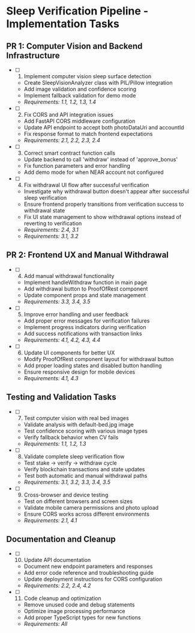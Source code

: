 # Sleep Verification Pipeline - Implementation Tasks

## PR 1: Computer Vision and Backend Infrastructure

- [ ] 1. Implement computer vision sleep surface detection
  - Create SleepVisionAnalyzer class with PIL/Pillow integration
  - Add image validation and confidence scoring
  - Implement fallback validation for demo mode
  - _Requirements: 1.1, 1.2, 1.3, 1.4_

- [ ] 2. Fix CORS and API integration issues
  - Add FastAPI CORS middleware configuration
  - Update API endpoint to accept both photoDataUri and accountId
  - Fix response format to match frontend expectations
  - _Requirements: 2.1, 2.2, 2.3, 2.4_

- [ ] 3. Correct smart contract function calls
  - Update backend to call 'withdraw' instead of 'approve_bonus'
  - Fix function parameters and error handling
  - Add demo mode for when NEAR account not configured

- [ ] 4. Fix withdrawal UI flow after successful verification
  - Investigate why withdrawal button doesn't appear after successful sleep verification
  - Ensure frontend properly transitions from verification success to withdrawal state
  - Fix UI state management to show withdrawal options instead of reverting to verification
  - _Requirements: 2.4, 3.1_
  - _Requirements: 3.1, 3.2_

## PR 2: Frontend UX and Manual Withdrawal

- [ ] 4. Add manual withdrawal functionality
  - Implement handleWithdraw function in main page
  - Add withdrawal button to ProofOfRest component
  - Update component props and state management
  - _Requirements: 3.3, 3.4, 3.5_

- [ ] 5. Improve error handling and user feedback
  - Add proper error messages for verification failures
  - Implement progress indicators during verification
  - Add success notifications with transaction links
  - _Requirements: 4.1, 4.2, 4.3, 4.4_

- [ ] 6. Update UI components for better UX
  - Modify ProofOfRest component layout for withdrawal button
  - Add proper loading states and disabled button handling
  - Ensure responsive design for mobile devices
  - _Requirements: 4.1, 4.3_

## Testing and Validation Tasks

- [ ] 7. Test computer vision with real bed images
  - Validate analysis with default-bed.jpg image
  - Test confidence scoring with various image types
  - Verify fallback behavior when CV fails
  - _Requirements: 1.1, 1.2, 1.3_

- [ ] 8. Validate complete sleep verification flow
  - Test stake → verify → withdraw cycle
  - Verify blockchain transactions and state updates
  - Test both automatic and manual withdrawal paths
  - _Requirements: 3.1, 3.2, 3.3, 3.4, 3.5_

- [ ] 9. Cross-browser and device testing
  - Test on different browsers and screen sizes
  - Validate mobile camera permissions and photo upload
  - Ensure CORS works across different environments
  - _Requirements: 2.1, 4.1_

## Documentation and Cleanup

- [ ] 10. Update API documentation
  - Document new endpoint parameters and responses
  - Add error code reference and troubleshooting guide
  - Update deployment instructions for CORS configuration
  - _Requirements: 2.2, 2.4, 4.2_

- [ ] 11. Code cleanup and optimization
  - Remove unused code and debug statements
  - Optimize image processing performance
  - Add proper TypeScript types for new functions
  - _Requirements: All_